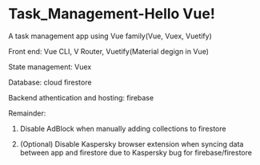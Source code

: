 # Task_Management-Hello Vue!
A task management app using Vue family(Vue, Vuex, Vuetify) 

Front end: Vue CLI, V Router, Vuetify(Material degign in Vue)

State management: Vuex

Database: cloud firestore

Backend athentication and hosting: firebase

Remainder: 

1. Disable AdBlock when manually adding collections to firestore

2. (Optional) Disable Kaspersky browser extension when syncing data between app and firestore due to Kaspersky bug for firebase/firestore

